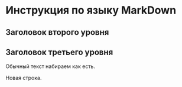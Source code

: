 # Инструкция по языку MarkDown

## Заголовок второго уровня
## Заголовок третьего уровня

Обычный текст набираем как есть.

Новая строка.